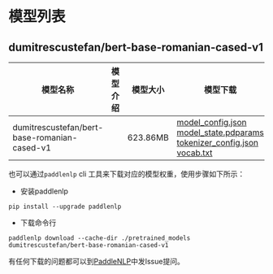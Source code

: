 #  模型列表

## dumitrescustefan/bert-base-romanian-cased-v1

| 模型名称 | 模型介绍 | 模型大小  | 模型下载 |
| --- | --- | --- | --- |
|dumitrescustefan/bert-base-romanian-cased-v1|  | 623.86MB | [model_config.json](https://bj.bcebos.com/paddlenlp/models/community/dumitrescustefan/bert-base-romanian-cased-v1/model_config.json)<br>[model_state.pdparams](https://bj.bcebos.com/paddlenlp/models/community/dumitrescustefan/bert-base-romanian-cased-v1/model_state.pdparams)<br>[tokenizer_config.json](https://bj.bcebos.com/paddlenlp/models/community/dumitrescustefan/bert-base-romanian-cased-v1/tokenizer_config.json)<br>[vocab.txt](https://bj.bcebos.com/paddlenlp/models/community/dumitrescustefan/bert-base-romanian-cased-v1/vocab.txt) |

也可以通过`paddlenlp` cli 工具来下载对应的模型权重，使用步骤如下所示：

* 安装paddlenlp

```shell
pip install --upgrade paddlenlp
```

* 下载命令行

```shell
paddlenlp download --cache-dir ./pretrained_models dumitrescustefan/bert-base-romanian-cased-v1
```

有任何下载的问题都可以到[PaddleNLP](https://github.com/PaddlePaddle/PaddleNLP)中发Issue提问。